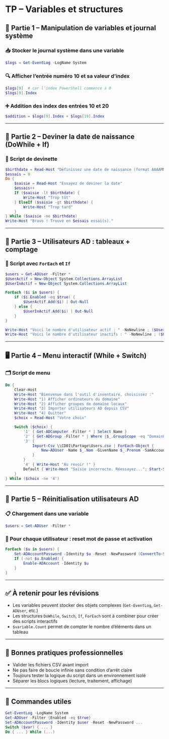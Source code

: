 # TP – Variables et structures 

## 🧱 Partie 1 – Manipulation de variables et journal système

### 📥 Stocker le journal système dans une variable

```powershell
$logs = Get-EventLog -LogName System
```

### 🔍 Afficher l’entrée numéro 10 et sa valeur d’index

```powershell
$logs[9]  # car l’index PowerShell commence à 0
$logs[9].Index
```

### ➕ Addition des index des entrées 10 et 20

```powershell
$addition = $logs[9].Index + $logs[19].Index
```

---

## 🧠 Partie 2 – Deviner la date de naissance (DoWhile + If)

### 🎯 Script de devinette

```powershell
$birthdate = Read-Host "Définissez une date de naissance (format AAAAMMJJ)"
$essais = 0
Do {
    $saisie = Read-Host "Essayez de deviner la date"
    $essais++
    If ($saisie -lt $birthdate) {
        Write-Host "Trop tôt"
    } ElseIf ($saisie -gt $birthdate) {
        Write-Host "Trop tard"
    }
} While ($saisie -ne $birthdate)
Write-Host "Bravo ! Trouvé en $essais essai(s)."
```

---

## 👥 Partie 3 – Utilisateurs AD : tableaux + comptage

### 🧾 Script avec `ForEach` et `If`

```powershell
$users = Get-ADUser -Filter *
$UserActif = New-Object System.Collections.ArrayList
$UserInActif = New-Object System.Collections.ArrayList

ForEach ($i in $users) {
    if ($i.Enabled -eq $true) {
        $UserActif.Add($i) | Out-Null
    } else {
        $UserInActif.Add($i) | Out-Null
    }
}

Write-Host "Voici le nombre d'utilisateur actif : " -NoNewline ; ($UserActif | Measure-Object).Count
Write-Host "Voici le nombre d'utilisateur inactifs : " -NoNewline ; ($UserInActif | Measure-Object).Count
```

---

## 🖥️ Partie 4 – Menu interactif (While + Switch)

### 🗂️ Script de menu

```powershell
Do {
    Clear-Host
    Write-Host "Bienvenue dans l'outil d'inventaire, choisissez :"
    Write-Host "1) Afficher ordinateurs du domaine"
    Write-Host "2) Afficher groupes de domaine locaux"
    Write-Host "3) Importer utilisateurs AD depuis CSV"
    Write-Host "4) Quitter"
    $choix = Read-Host "Votre choix"

    Switch ($choix) {
        '1' { Get-ADComputer -Filter * | Select Name }
        '2' { Get-ADGroup -Filter * | Where {$_.GroupScope -eq "DomainLocal"} }
        '3' {
            Import-Csv \\CD01\Partage\Users.csv | ForEach-Object {
                New-ADUser -Name $_.Nom -GivenName $_.Prenom -SamAccountName $_.Login
            }
        }
        '4' { Write-Host "Au revoir !" }
        Default { Write-Host "Saisie incorrecte. Réessayez..."; Start-Sleep 1 }
    }
} While ($choix -ne '4')
```

---

## 🔁 Partie 5 – Réinitialisation utilisateurs AD

### 📋 Chargement dans une variable

```powershell
$users = Get-ADUser -Filter *
```

### 🔄 Pour chaque utilisateur : reset mot de passe et activation

```powershell
ForEach ($u in $users) {
    Set-ADAccountPassword -Identity $u -Reset -NewPassword (ConvertTo-SecureString "P@ssw0rd!" -AsPlainText -Force)
    If (-not $u.Enabled) {
        Enable-ADAccount -Identity $u
    }
}
```

---

## ✅ À retenir pour les révisions

- Les variables peuvent stocker des objets complexes (`Get-EventLog`, `Get-ADUser`, etc.)
- Les structures `DoWhile`, `Switch`, `If`, `ForEach` sont à combiner pour créer des scripts interactifs
- `$variable.Count` permet de compter le nombre d’éléments dans un tableau

---

## 📌 Bonnes pratiques professionnelles

- Valider les fichiers CSV avant import
- Ne pas faire de boucle infinie sans condition d’arrêt claire
- Toujours tester la logique du script dans un environnement isolé
- Séparer les blocs logiques (lecture, traitement, affichage)

---

## 🔗 Commandes utiles

```powershell
Get-EventLog -LogName System
Get-ADUser -Filter {Enabled -eq $true}
Set-ADAccountPassword -Identity $user -Reset -NewPassword ...
Switch ($var) { ... }
Do { ... } While (...)
```

